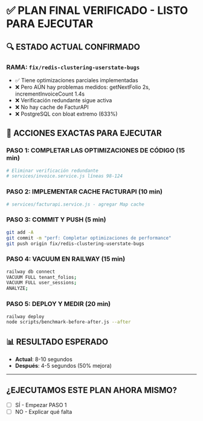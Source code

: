 # ✅ PLAN FINAL VERIFICADO - LISTO PARA EJECUTAR

## 🔍 ESTADO ACTUAL CONFIRMADO

### RAMA: `fix/redis-clustering-userstate-bugs`
- ✅ Tiene optimizaciones parciales implementadas
- ❌ Pero AÚN hay problemas medidos: getNextFolio 2s, incrementInvoiceCount 1.4s
- ❌ Verificación redundante sigue activa
- ❌ No hay cache de FacturAPI
- ❌ PostgreSQL con bloat extremo (633%)

## 🎯 ACCIONES EXACTAS PARA EJECUTAR

### PASO 1: COMPLETAR LAS OPTIMIZACIONES DE CÓDIGO (15 min)
```bash
# Eliminar verificación redundante
# services/invoice.service.js líneas 98-124
```

### PASO 2: IMPLEMENTAR CACHE FACTURAPI (10 min)
```bash
# services/facturapi.service.js - agregar Map cache
```

### PASO 3: COMMIT Y PUSH (5 min)
```bash
git add -A
git commit -m "perf: Completar optimizaciones de performance"
git push origin fix/redis-clustering-userstate-bugs
```

### PASO 4: VACUUM EN RAILWAY (15 min)
```bash
railway db connect
VACUUM FULL tenant_folios;
VACUUM FULL user_sessions;
ANALYZE;
```

### PASO 5: DEPLOY Y MEDIR (20 min)
```bash
railway deploy
node scripts/benchmark-before-after.js --after
```

## 📊 RESULTADO ESPERADO
- **Actual**: 8-10 segundos
- **Después**: 4-5 segundos (50% mejora)

---

## ¿EJECUTAMOS ESTE PLAN AHORA MISMO?
- [ ] SÍ - Empezar PASO 1
- [ ] NO - Explicar qué falta